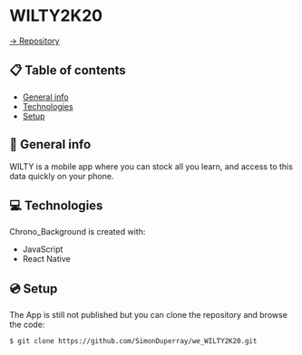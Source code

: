 # WILTY2K20

[-> Repository](https://github.com/SimonDuperray/we_WILTY2K20)

## :clipboard: Table of contents
* [General info](#general-info)
* [Technologies](#technologies)
* [Setup](#setup)

## :page_facing_up: General info
WILTY is a mobile app where you can stock all you learn, and access to this data quickly on your phone.
	
## :computer: Technologies
Chrono_Background is created with:
* JavaScript
* React Native
	
## :cd: Setup
The App is still not published but you can clone the repository and browse the code:
```batch
$ git clone https://github.com/SimonDuperray/we_WILTY2K20.git
```
